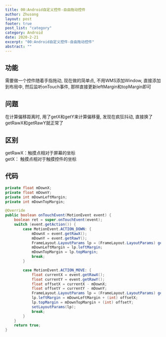 ```yaml
---
title: 00:Android自定义控件-自由拖动控件
author: Zhusong
layout: post
footer: true
post_list: "category"
category: Android
date: 2020-2-21
excerpt: "00:Android自定义控件-自由拖动控件"
abstract: ""
---
```



## 功能
需要做一个控件随着手指拖动, 现在做的简单点, 不用WMS添加Window, 直接添加到布局中, 然后监听onTouch事件, 那样直接更新leftMargin和topMargin即可

## 问题
在计算偏移距离时, 用了getX和getY来计算偏移量, 发现在疯狂抖动, 直接换了getRawX和getRawY就正常了

## 区别
getRawX：触摸点相对于屏幕的坐标  
getX： 触摸点相对于触摸控件的坐标  

## 代码

```java
private float mDownX;
private float mDownY;
private int mDownLeftMargin;
private int mDownTopMargin;

@Override
public boolean onTouchEvent(MotionEvent event) {
    boolean ret = super.onTouchEvent(event);
    switch (event.getAction()) {
        case MotionEvent.ACTION_DOWN: {
            mDownX = event.getRawX();
            mDownY = event.getRawY();
            FrameLayout.LayoutParams lp = (FrameLayout.LayoutParams) getLayoutParams();
            mDownLeftMargin = lp.leftMargin;
            mDownTopMargin = lp.topMargin;
            break;
        }

        case MotionEvent.ACTION_MOVE: {
            float currentX = event.getRawX();
            float currentY = event.getRawY();
            float offsetX = currentX - mDownX;
            float offsetY = currentY - mDownY;
            FrameLayout.LayoutParams lp = (FrameLayout.LayoutParams) getLayoutParams();
            lp.leftMargin = mDownLeftMargin + (int) offsetX;
            lp.topMargin = mDownTopMargin + (int) offsetY;
            setLayoutParams(lp);
            break;
        }
    }
    return true;
}
```